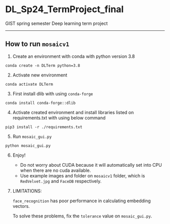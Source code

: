 # DL_Sp24_TermProject_final       

GIST spring semester Deep learning term project

---

## How to run `mosaicv1`

1. Create an environment with conda with python version 3.8
  ``` {powershell}
  conda create -n DLTerm python=3.8
  ```

2. Activate new environment
  ``` {powershell}
  conda activate DLTerm
  ```
   
3. First install dlib with using `conda-forge`

  ``` {powershell}
  conda install conda-forge::dlib
  ```

4. Activate created environment and install libraries listed on requirements.txt with using below command
  ``` {powershell}
  pip3 install -r ./requirements.txt
  ```

5. Run `mosaic_gui.py`
  ``` {powershell}
  python mosaic_gui.py
  ```
6. Enjoy!
   * Do not worry about CUDA because it will automatically set into CPU when there are no cuda available.
   * Use example images and folder on `mosaicv1` folder, which is `RedVelvet.jpg` and `FaceDB` respectively.

7. LIMITATIONS:
   
   `face_recognition` has poor performance in calculating embedding vectors.

    To solve these problems, fix the `tolerance` value on `mosaic_gui.py`. 
